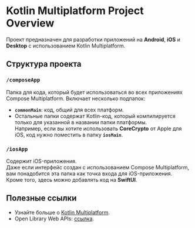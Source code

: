 # Kotlin Multiplatform Project Overview

Проект предназначен для разработки приложений на **Android**, **iOS** и **Desktop** с использованием Kotlin Multiplatform.

## Структура проекта

### `/composeApp`
Папка для кода, который будет использоваться во всех приложениях Compose Multiplatform. Включает несколько подпапок:
- **`commonMain`**: код, общий для всех платформ.
- Остальные папки содержат Kotlin-код, который компилируется только для указанной в названии папки платформы.  
  Например, если вы хотите использовать **CoreCrypto** от Apple для iOS, код нужно поместить в папку **`iosMain`**.

### `/iosApp`
Содержит iOS-приложения.  
Даже если интерфейс создан с использованием Compose Multiplatform, вам понадобится эта папка как точка входа для iOS-приложения.  
Кроме того, здесь можно добавлять код на **SwiftUI**.

## Полезные ссылки
- Узнайте больше о [Kotlin Multiplatform](https://www.jetbrains.com/help/kotlin-multiplatform-dev/get-started.html).
- Open Library Web APIs: [ссылка](https://openlibrary.org/developers/api).
